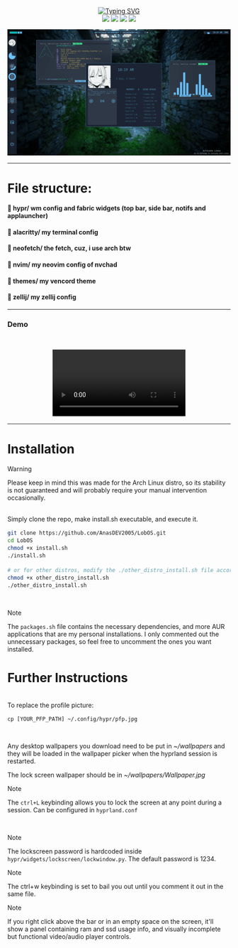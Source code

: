 
<p align="center">
        <a href="https://git.io/typing-svg"><img src="https://readme-typing-svg.demolab.com?font=Comfortaa&weight=700&size=80&pause=1000&color=1c24338&background=69C3FFE&center=true&vCenter=true&height=200&width=1000&lines=LobOS" alt="Typing SVG" /></a>

<br>
        <img src="https://img.shields.io/badge/WM-Hyprland-blue?colorA=1c2433&colorB=22ECDB&style=for-the-badge" />
        <img src="https://img.shields.io/badge/WIDGETS-Fabric-blue?colorA=1c2433&colorB=3CEC85&style=for-the-badge" />
        <img src="https://img.shields.io/badge/EDITOR-Neovim-blue?colorA=1c2433&colorB=B78AFF&style=for-the-badge" />
        <img src="https://img.shields.io/badge/SHELL-zsh-blue?colorA=1c2433&colorB=08bdba&style=for-the-badge" /> <br>

<p align="center">
<img src="./demo.png" >

---
    

# File structure:

####  📁 hypr/ wm config and fabric widgets (top bar, side bar, notifs and applauncher)

####  📁 alacritty/ my terminal config

####  📁 neofetch/ the fetch, cuz, i use arch btw

####  📁 nvim/ my neovim config of nvchad

####  📁 themes/ my vencord theme

####  📁 zellij/ my zellij config 

---



###  Demo

 

</br>   
<p align="center">

  <video src="https://github.com/user-attachments/assets/ae02694a-3e7f-4eeb-b0ac-697c3f421222">

</p>


---

# Installation

> [!WARNING]
> Please keep in mind this was made for the Arch Linux distro, so its stability is not guaranteed and will probably require your manual intervention occasionally. 

</br>
Simply clone the repo, make install.sh executable, and execute it.  

```bash
git clone https://github.com/AnasDEV2005/LobOS.git
cd LobOS
chmod +x install.sh 
./install.sh

# or for other distros, modify the ./other_distro_install.sh file accordingly, then:
chmod +x other_distro_install.sh 
./other_distro_install.sh
```

</br>

> [!NOTE]
> The `packages.sh` file contains the necessary dependencies, and more AUR applications that are my personal installations.
I only commented out the unnecessary packages, so feel free to uncomment the ones you want installed.

# Further Instructions
</br>
To replace the profile picture:  

```
cp [YOUR_PFP_PATH] ~/.config/hypr/pfp.jpg
```
</br>  

Any desktop wallpapers you download need to be put in *~/wallpapers* and they will be loaded in the wallpaper picker when the hyprland session is restarted.</br>

The lock screen wallpaper should be in *~/wallpapers/Wallpaper.jpg*

> [!NOTE]
> The `ctrl+L` keybinding allows you to lock the screen at any point during a session. Can be configured in `hyprland.conf`


</br>

> [!NOTE]
> The lockscreen password is hardcoded inside `hypr/widgets/lockscreen/lockwindow.py`. The default password is 1234.

>[!NOTE]
>The ctrl+w keybinding is set to bail you out until you comment it out in the same file.


>[!NOTE]
>If you right click above the bar or in an empty space on the screen, it'll show a panel containing ram and ssd usage info, and visually incomplete but functional video/audio player controls.

</br>




